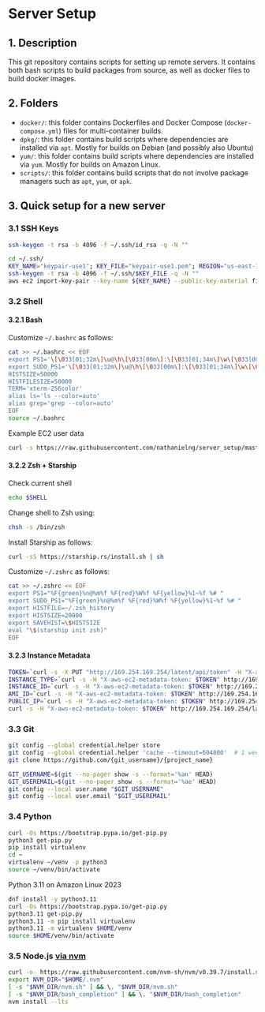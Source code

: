 # Server Setup

## 1. Description

This git repository contains scripts for setting up remote servers.
It contains both bash scripts to build packages from source,
as well as docker files to build docker images.

## 2. Folders

- `docker/`: this folder contains Dockerfiles and Docker Compose (`docker-compose.yml`) files
  for multi-container builds.
- `dpkg/`: this folder contains build scripts where dependencies are installed via `apt`.
  Mostly for builds on Debian (and possibly also Ubuntu)
- `yum/`: this folder contains build scripts where dependencies are installed via `yum`.
  Mostly for builds on Amazon Linux.
- `scripts/`: this folder contains build scripts that do not involve package managers
  such as `apt`, `yum`, or `apk`.


## 3. Quick setup for a new server

### 3.1 SSH Keys

```bash
ssh-keygen -t rsa -b 4096 -f ~/.ssh/id_rsa -q -N ""
```

```bash
cd ~/.ssh/
KEY_NAME="keypair-use1"; KEY_FILE="keypair-use1.pem"; REGION="us-east-1"
ssh-keygen -t rsa -b 4096 -f ~/.ssh/$KEY_FILE -q -N ""
aws ec2 import-key-pair --key-name ${KEY_NAME} --public-key-material fileb://${KEY_FILE}.pub --region ${REGION}
```

### 3.2 Shell

#### 3.2.1 Bash

Customize `~/.bashrc` as follows:

```bash
cat >> ~/.bashrc << EOF
export PS1='\[\033[01;32m\]\u@\h\[\033[00m\]:\[\033[01;34m\]\w\[\033[00m\]\$ '
export SUDO_PS1='\[\033[01;32m\]\u@\h\[\033[00m\]:\[\033[01;34m\]\w\[\033[00m\]\$ '
HISTSIZE=50000
HISTFILESIZE=50000
TERM='xterm-256color'
alias ls='ls --color=auto'
alias grep='grep --color=auto'
EOF
source ~/.bashrc
```

Example EC2 user data

```bash
curl -s https://raw.githubusercontent.com/nathanielng/server_setup/master/bash_al2023_setup.sh | bash
```

#### 3.2.2 Zsh + Starship

Check current shell

```bash
echo $SHELL
```

Change shell to Zsh using:

```bash
chsh -s /bin/zsh
```

Install Starship as follows:

```zsh
curl -sS https://starship.rs/install.sh | sh
```

Customize `~/.zshrc` as follows:

```zsh
cat >> ~/.zshrc << EOF
export PS1="%F{green}%n@%m%f %F{red}%W%f %F{yellow}%1~%f %# "
export SUDO_PS1="%F{green}%n@%m%f %F{red}%W%f %F{yellow}%1~%f %# "
export HISTFILE=~/.zsh_history
export HISTSIZE=20000
export SAVEHIST=\$HISTSIZE
eval "\$(starship init zsh)"
EOF
```

#### 3.2.3 Instance Metadata

```bash
TOKEN=`curl -s -X PUT "http://169.254.169.254/latest/api/token" -H "X-aws-ec2-metadata-token-ttl-seconds: 21600"`
INSTANCE_TYPE=`curl -s -H "X-aws-ec2-metadata-token: $TOKEN" http://169.254.169.254/latest/meta-data/instance-type` && echo $INSTANCE_TYPE
INSTANCE_ID=`curl -s -H "X-aws-ec2-metadata-token: $TOKEN" http://169.254.169.254/latest/meta-data/instance-id` && echo $INSTANCE_ID
AMI_ID=`curl -s -H "X-aws-ec2-metadata-token: $TOKEN" http://169.254.169.254/latest/meta-data/ami-id` && echo $AMI_ID
PUBLIC_IP=`curl -s -H "X-aws-ec2-metadata-token: $TOKEN" http://169.254.169.254/latest/meta-data/public-ipv4` && echo $PUBLIC_IP
curl -s -H "X-aws-ec2-metadata-token: $TOKEN" http://169.254.169.254/latest/meta-data/
```

### 3.3 Git

```bash
git config --global credential.helper store
git config --global credential.helper 'cache --timeout=604800'  # 1 week
git clone https://github.com/{git_username}/{project_name}
```

```bash
GIT_USERNAME=$(git --no-pager show -s --format='%an' HEAD)
GIT_USEREMAIL=$(git --no-pager show -s --format='%ae' HEAD)
git config --local user.name "$GIT_USERNAME"
git config --local user.email "$GIT_USEREMAIL"
```


### 3.4 Python

```bash
curl -Os https://bootstrap.pypa.io/get-pip.py
python3 get-pip.py
pip install virtualenv
cd ~
virtualenv ~/venv -p python3
source ~/venv/bin/activate
```

Python 3.11 on Amazon Linux 2023

```bash
dnf install -y python3.11
curl -Os https://bootstrap.pypa.io/get-pip.py
python3.11 get-pip.py 
python3.11 -m pip install virtualenv
python3.11 -m virtualenv $HOME/venv
source $HOME/venv/bin/activate
```

### 3.5 Node.js [via nvm](https://nodejs.org/en/download/package-manager)

```bash
curl -o- https://raw.githubusercontent.com/nvm-sh/nvm/v0.39.7/install.sh | bash
export NVM_DIR="$HOME/.nvm"
[ -s "$NVM_DIR/nvm.sh" ] && \. "$NVM_DIR/nvm.sh"
[ -s "$NVM_DIR/bash_completion" ] && \. "$NVM_DIR/bash_completion"
nvm install --lts
```
